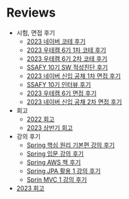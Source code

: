 # Reviews

- 시험, 면접 후기
  - [2023 네이버 코테 후기](/contents/2023-04/2023-04-15.md)
  - [2023 우테캠 6기 1차 코테 후기](/contents/2023-05/2023-05-06.md)
  - [2023 우테캠 6기 2차 코테 후기](/contents/2023-05/2023-05-13.md)
  - [SSAFY 10기 SW 적성진단 후기](/contents/2023-05/2023-05-21.md)
  - [2023 네이버 신입 공채 1차 면접 후기](/contents/2023-05/2023-05-22.md)
  - [SSAFY 10기 인터뷰 후기](/contents/2023-06/2023-06-09.md)
  - [2023 우테캠 6기 면접 후기](/contents/2023-06/2023-06-13.md)
  - [2023 네이버 신입 공채 2차 면접 후기](/contents/2023-06/2023-06-22.md)
- 회고
  - [2022 회고](/contents/2022-12/2022-12-31.md)
  - [2023 상반기 회고](/contents/2023-07/2023-07-16.md)
- 강의 후기
  - [Spring 핵심 원리 기본편 강의 후기](/contents/2023-04/2023-04-09.md)
  - [Spring 입문 강의 후기](/contents/2023-04/2023-04-10.md)
  - [Spring AWS 책 후기](/contents/2023-04/2023-04-11.md)
  - [Spring JPA 활용 1 강의 후기](/contents/2023-04/2023-04-25.md)
  - [Sprin MVC 1 강의 후기](/contents/2023-05/2023-05-16.md)
- [2023 회고](/contents/2023-12/2023-12-31.md)
